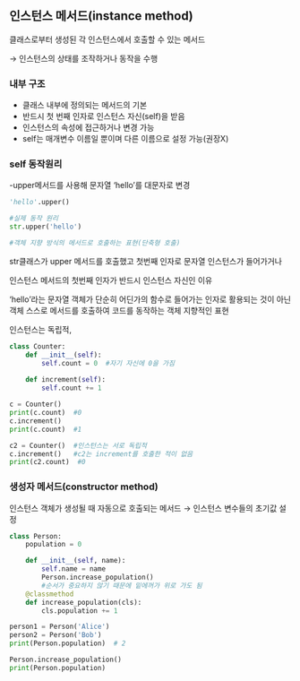 ## 인스턴스 메서드(instance method)

클래스로부터 생성된 각 인스턴스에서 호출할 수 있는 메서드

 → 인스턴스의 상태를 조작하거나 동작을 수행

### 내부 구조

- 클래스 내부에 정의되는 메서드의 기본
- 반드시 첫 번째 인자로 인스턴스 자신(self)을 받음
- 인스턴스의 속성에 접근하거나 변경 가능
- self는 매개변수 이름일 뿐이며 다른 이름으로 설정 가능(권장X)

### self 동작원리

-upper메서드를 사용해 문자열 ‘hello’를 대문자로 변경

```python
'hello'.upper()

#실제 동작 원리
str.upper('hello')

#객체 지향 방식의 메서드로 호출하는 표현(단축형 호출)
```

str클래스가 upper 메서드를 호출했고 첫번째 인자로 문자열 인스턴스가 들어가거나

인스턴스 메서드의 첫번째 인자가 반드시 인스턴스 자신인 이유

‘hello’라는 문자열 객체가 단순히 어딘가의 함수로 들어가는 인자로 활용되는 것이 아닌 객체 스스로 메서드를 호출하여 코드를 동작하는 객체 지향적인 표현

인스턴스는 독립적,

```python
class Counter:
    def __init__(self):
        self.count = 0  #자기 자신에 0을 가짐
    
    def increment(self):
        self.count += 1

c = Counter()
print(c.count)  #0
c.increment()
print(c.count)  #1

c2 = Counter()  #인스턴스는 서로 독립적
c.increment()   #c2는 increment를 호출한 적이 없음
print(c2.count)  #0
```

### 생성자 메서드(constructor method)

인스턴스 객체가 생성될 때 자동으로 호출되는 메서드 → 인스턴스 변수들의 초기값 설정

```python
class Person:
    population = 0

    def __init__(self, name):
        self.name = name
        Person.increase_population()
        #순서가 중요하지 않기 때문에 밑에꺼가 위로 가도 됨
    @classmethod
    def increase_population(cls):
        cls.population += 1

person1 = Person('Alice')
person2 = Person('Bob')
print(Person.population)  # 2

Person.increase_population()
print(Person.population)

```